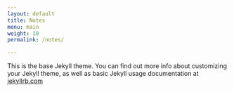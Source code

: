 ```yaml
---
layout: default
title: Notes
menu: main
weight: 10
permalink: /notes/

---
```


This is the base Jekyll theme. You can find out more info about customizing your Jekyll theme, as well as basic Jekyll usage documentation at [jekyllrb.com](https://jekyllrb.com/)
